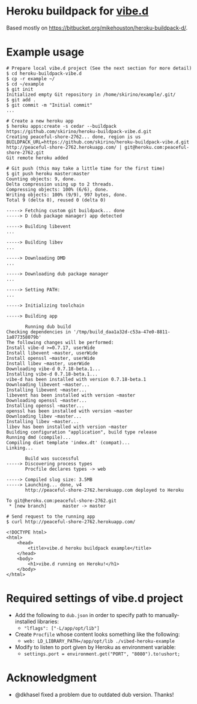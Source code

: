 # Heroku buildpack for [vibe.d](http://vibed.org/)

Based mostly on https://bitbucket.org/mikehouston/heroku-buildpack-d/.

# Example usage

```
# Prepare local vibe.d project (See the next section for more detail)
$ cd heroku-buildpack-vibe.d
$ cp -r example ~/
$ cd ~/example
$ git init
Initialized empty Git repository in /home/skirino/example/.git/
$ git add .
$ git commit -m "Initial commit"
...

# Create a new heroku app
$ heroku apps:create -s cedar --buildpack https://github.com/skirino/heroku-buildpack-vibe.d.git
Creating peaceful-shore-2762... done, region is us
BUILDPACK_URL=https://github.com/skirino/heroku-buildpack-vibe.d.git
http://peaceful-shore-2762.herokuapp.com/ | git@heroku.com:peaceful-shore-2762.git
Git remote heroku added

# Git push (this may take a little time for the first time)
$ git push heroku master:master
Counting objects: 9, done.
Delta compression using up to 2 threads.
Compressing objects: 100% (6/6), done.
Writing objects: 100% (9/9), 997 bytes, done.
Total 9 (delta 0), reused 0 (delta 0)

-----> Fetching custom git buildpack... done
-----> D (dub package manager) app detected

-----> Building libevent
...

-----> Building libev
...

-----> Downloading DMD
...

-----> Downloading dub package manager
...

-----> Setting PATH:
...

-----> Initializing toolchain

-----> Building app

       Running dub build
Checking dependencies in '/tmp/build_daa1a32d-c53a-47e0-8811-1a077358079b'
The following changes will be performed:
Install vibe-d >=0.7.17, userWide
Install libevent ~master, userWide
Install openssl ~master, userWide
Install libev ~master, userWide
Downloading vibe-d 0.7.18-beta.1...
Installing vibe-d 0.7.18-beta.1...
vibe-d has been installed with version 0.7.18-beta.1
Downloading libevent ~master...
Installing libevent ~master...
libevent has been installed with version ~master
Downloading openssl ~master...
Installing openssl ~master...
openssl has been installed with version ~master
Downloading libev ~master...
Installing libev ~master...
libev has been installed with version ~master
Building configuration "application", build type release
Running dmd (compile)...
Compiling diet template 'index.dt' (compat)...
Linking...

       Build was successful
-----> Discovering process types
       Procfile declares types -> web

-----> Compiled slug size: 3.5MB
-----> Launching... done, v4
       http://peaceful-shore-2762.herokuapp.com deployed to Heroku

To git@heroku.com:peaceful-shore-2762.git
 * [new branch]      master -> master

# Send request to the running app
$ curl http://peaceful-shore-2762.herokuapp.com/

<!DOCTYPE html>
<html>
	<head>
		<title>vibe.d heroku buildpack example</title>
	</head>
	<body>
		<h1>vibe.d running on Heroku!</h1>
	</body>
</html>
```

# Required settings of vibe.d project

- Add the following to `dub.json` in order to specify path to manually-installed libraries:
  - `"lflags": ["-L/app/opt/lib"]`
- Create `Procfile` whose content looks something like the following:
  - `web: LD_LIBRARY_PATH=/app/opt/lib ./vibed-heroku-example`
- Modify to listen to port given by Heroku as environment variable:
  - `settings.port = environment.get("PORT", "8080").to!ushort;`

# Acknowledgment

- @dkhasel fixed a problem due to outdated dub version. Thanks!
